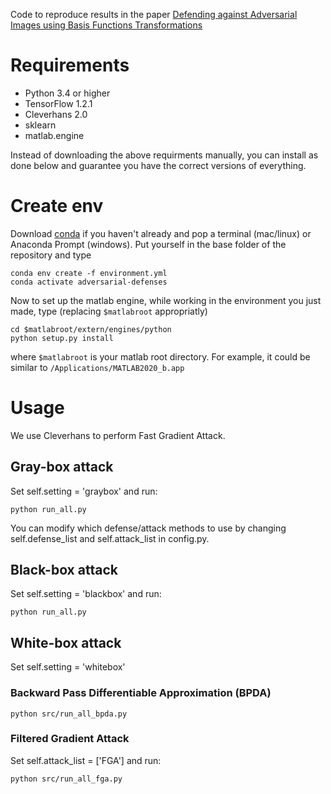 Code to reproduce results in the paper [Defending against Adversarial Images using Basis Functions Transformations](https://arxiv.org/pdf/1803.10840.pdf)


# Requirements

- Python 3.4 or higher
- TensorFlow 1.2.1
- Cleverhans 2.0
- sklearn
- matlab.engine

Instead of downloading the above requirments manually, you can install as done below and guarantee you have the correct versions of everything.

# Create env

Download [conda](https://docs.anaconda.com/anaconda/install/) if you haven't already and pop a terminal (mac/linux) or Anaconda Prompt (windows). Put yourself in the base folder of the repository and type
```
conda env create -f environment.yml
conda activate adversarial-defenses
```
Now to set up the matlab engine, while working in the environment you just made, type (replacing `$matlabroot` appropriatly)
```
cd $matlabroot/extern/engines/python
python setup.py install
```
where `$matlabroot` is your matlab root directory. For example, it could be similar to `/Applications/MATLAB2020_b.app`


# Usage

We use Cleverhans to perform Fast Gradient Attack. 

## Gray-box attack 

Set self.setting = 'graybox' and run:

```
python run_all.py
```

You can modify which defense/attack methods to use by changing self.defense_list and self.attack_list in config.py.


## Black-box attack 

Set self.setting = 'blackbox' and run:

```
python run_all.py
```


## White-box attack

Set self.setting = 'whitebox'

### Backward Pass Differentiable Approximation (BPDA)

```
python src/run_all_bpda.py
```

### Filtered Gradient Attack

Set self.attack_list = ['FGA'] and run:

```
python src/run_all_fga.py
```


